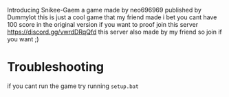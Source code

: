 Introducing Snikee-Gaem
a game made by neo696969
published by Dummylot
this is just a cool game that my friend made
i bet you cant have 100 score in the original version 
if you want to proof join this server
https://discord.gg/vwrdDRqQfd
this server also made by my friend so join if you want ;)




# Troubleshooting
if you cant run the game try running `setup.bat`
